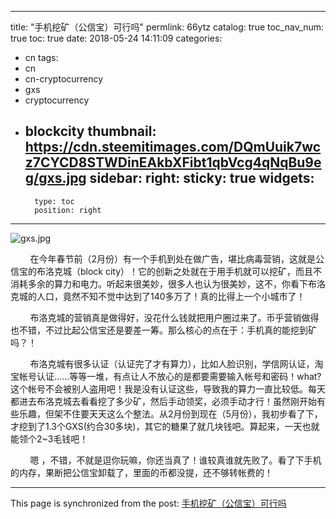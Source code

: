 
---
title: "手机挖矿（公信宝）可行吗"
permlink: 66ytz
catalog: true
toc_nav_num: true
toc: true
date: 2018-05-24 14:11:09
categories:
- cn
tags:
- cn
- cn-cryptocurrency
- gxs
- cryptocurrency
- blockcity
thumbnail: https://cdn.steemitimages.com/DQmUuik7wcz7CYCD8STWDinEAkbXFibt1qbVcg4qNqBu9eg/gxs.jpg
sidebar:
    right:
        sticky: true
widgets:
    -
        type: toc
        position: right
---


![gxs.jpg](https://cdn.steemitimages.com/DQmUuik7wcz7CYCD8STWDinEAkbXFibt1qbVcg4qNqBu9eg/gxs.jpg)

&nbsp;&nbsp;&nbsp;&nbsp;&nbsp;&nbsp;&nbsp;&nbsp;在今年春节前（2月份）有一个手机到处在做广告，堪比病毒营销，这就是公信宝的布洛克城（block city）！它的创新之处就在于用手机就可以挖矿，而且不消耗多余的算力和电力。听起来很美妙，很多人也认为很美妙，这不，你看下布洛克城的人口，竟然不知不觉中达到了140多万了！真的比得上一个小城市了！

&nbsp;&nbsp;&nbsp;&nbsp;&nbsp;&nbsp;&nbsp;&nbsp;布洛克城的营销真是做得好，没花什么钱就把用户圈过来了。币乎营销做得也不错，不过比起公信宝还是要差一筹。那么核心的点在于：手机真的能挖到矿吗？！

&nbsp;&nbsp;&nbsp;&nbsp;&nbsp;&nbsp;&nbsp;&nbsp;布洛克城有很多认证（认证完了才有算力），比如人脸识别，学信网认证，淘宝帐号认证......等等一堆，有点让人不放心的是都要需要输入帐号和密码！what? 这个帐号不会被别人盗用吧！我是没有认证这些，导致我的算力一直比较低。每天都进去布洛克城去看看挖了多少矿，然后手动领奖，必须手动才行！虽然刚开始有些乐趣，但架不住要天天这么个整法。从2月份到现在（5月份），我初步看了下，才挖到了1.3个GXS(约合30多块)，其它的糖果了就几块钱吧。算起来，一天也就能领个2~3毛钱吧！

&nbsp;&nbsp;&nbsp;&nbsp;&nbsp;&nbsp;&nbsp;&nbsp;嗯 ，不错，不就是逗你玩嘛，你还当真了！谁较真谁就先败了。看了下手机的内存，果断把公信宝卸载了，里面的币都没提，还不够转帐费的！

- - -

This page is synchronized from the post: [手机挖矿（公信宝）可行吗](https://steemit.com/@lemooljiang/66ytz)
